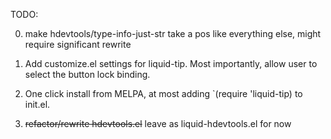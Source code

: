 TODO:

0. make hdevtools/type-info-just-str take a pos like everything else,
might require significant rewrite

0. Add customize.el settings for liquid-tip. Most importantly, allow user to
select the button lock binding.

0. One click install from MELPA, at most adding `(require 'liquid-tip) to init.el.

0. ~~refactor/rewrite hdevtools.el~~ leave as liquid-hdevtools.el for now
